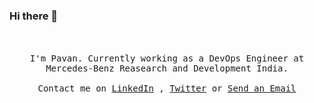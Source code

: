 ### Hi there 👋
<p align="center">
<br><br>
<samp>
I'm Pavan. Currently working as a DevOps Engineer at Mercedes-Benz Reasearch and Development India. 
  <br><br>Contact me on <a href="https://www.linkedin.com/in/kpkr7/">LinkedIn</a> , <a href="https://twitter.com/kpkr7">Twitter</a> or <a href="mailto&#58;pavankalyan.in@gmail.com">Send an Email</a>
  </samp>
 </p>
<!--
**kpkr7/kpkr7** is a ✨ _special_ ✨ repository because its `README.md` (this file) appears on your GitHub profile.

Here are some ideas to get you started:

- 🔭 I’m currently working on ...
- 🌱 I’m currently learning ...
- 👯 I’m looking to collaborate on ...
- 🤔 I’m looking for help with ...
- 💬 Ask me about ...
- 📫 How to reach me: ...
- 😄 Pronouns: ...
- ⚡ Fun fact: ...
-->
